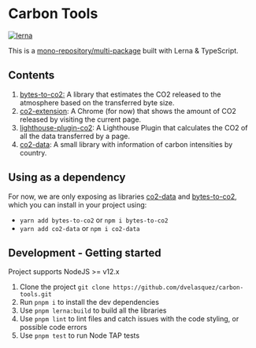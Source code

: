 # Carbon Tools
[![lerna](https://img.shields.io/badge/maintained%20with-lerna-cc00ff.svg)](https://lerna.js.org/)

This is a [mono-repository/multi-package](https://dev.to/tallyb/six-blind-people-and-a-monorepo-1n49) built with Lerna & TypeScript.


## Contents

1. [bytes-to-co2:](./packages/bytes-to-co2) A library that estimates the CO2 released to the atmosphere based on the transferred byte size.
2. [co2-extension](./packages/co2-extension): A Chrome (for now) that shows the amount of CO2 released by visiting the current page.
3. [lighthouse-plugin-co2](./packages/lighthouse-plugin-co2): A Lighthouse Plugin that calculates the CO2 of all the data transferred by a page.
4. [co2-data](./packages/co2-data): A small library with information of carbon intensities by country.

## Using as a dependency

For now, we are only exposing as libraries [co2-data](https://www.npmjs.com/package/co2-data) and 
[bytes-to-co2](https://www.npmjs.com/package/bytes-to-co2), which you can install in your project using:

- `yarn add bytes-to-co2` or `npm i bytes-to-co2`
- `yarn add co2-data` or `npm i co2-data`

## Development - Getting started

Project supports NodeJS >= v12.x

1. Clone the project `git clone https://github.com/dvelasquez/carbon-tools.git`
2. Run `pnpm i` to install the dev dependencies
3. Use `pnpm lerna:build` to build all the libraries
4. Use `pnpm lint` to lint files and catch issues with the code styling, or possible code errors
5. Use `pnpm test` to run Node TAP tests
